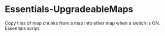 # Essentials-UpgradeableMaps
Copy tiles of map chunks from a map into other map when a switch is ON. Essentials script.
